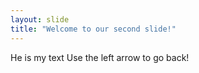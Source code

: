 ```yaml
---
layout: slide
title: "Welcome to our second slide!"
---
```

He is my text
Use the left arrow to go back!
